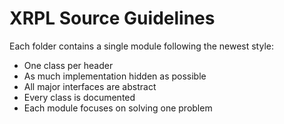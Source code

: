 # XRPL Source Guidelines

Each folder contains a single module following the newest style:

- One class per header
- As much implementation hidden as possible
- All major interfaces are abstract
- Every class is documented
- Each module focuses on solving one problem
